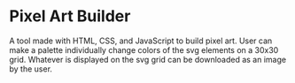 # Pixel Art Builder
A tool made with HTML, CSS, and JavaScript to build pixel art. User can make a palette individually change colors of the svg elements on a 30x30 grid. Whatever is displayed on the svg grid can be downloaded as an image by the user.